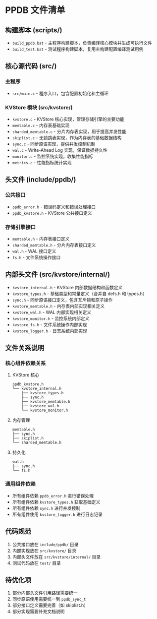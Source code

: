 # PPDB 文件清单

## 构建脚本 (scripts/)
- `build_ppdb.bat` - 主程序构建脚本，负责编译核心模块并生成可执行文件
- `build_test.bat` - 测试程序构建脚本，复用主构建配置编译测试用例

## 核心源代码 (src/)

### 主程序
- `src/main.c` - 程序入口，包含配置初始化和主循环

### KVStore 模块 (src/kvstore/)
- `kvstore.c` - KVStore 核心实现，管理存储引擎的主要功能
- `memtable.c` - 内存表基础实现
- `sharded_memtable.c` - 分片内存表实现，用于提高并发性能
- `skiplist.c` - 无锁跳表实现，作为内存表的基础数据结构
- `sync.c` - 同步原语实现，提供并发控制机制
- `wal.c` - Write-Ahead Log 实现，保证数据持久性
- `monitor.c` - 监控系统实现，收集性能指标
- `metrics.c` - 性能指标统计实现

## 头文件 (include/ppdb/)

### 公共接口
- `ppdb_error.h` - 错误码定义和错误处理接口
- `ppdb_kvstore.h` - KVStore 公共接口定义

### 存储引擎接口
- `memtable.h` - 内存表接口定义
- `sharded_memtable.h` - 分片内存表接口定义
- `wal.h` - WAL 接口定义
- `fs.h` - 文件系统操作接口

## 内部头文件 (src/kvstore/internal/)
- `kvstore_internal.h` - KVStore 内部数据结构和函数定义
- `kvstore_types.h` - 基础类型和常量定义（合并自 defs.h 和 types.h）
- `sync.h` - 同步原语接口定义，包含互斥锁和原子操作
- `kvstore_memtable.h` - 内存表内部实现相关定义
- `kvstore_wal.h` - WAL 内部实现相关定义
- `kvstore_monitor.h` - 监控系统内部定义
- `kvstore_fs.h` - 文件系统操作内部实现
- `kvstore_logger.h` - 日志系统内部实现

## 文件关系说明

### 核心组件依赖关系
1. KVStore 核心
   ```
   ppdb_kvstore.h
   └── kvstore_internal.h
       ├── kvstore_types.h
       ├── sync.h
       ├── kvstore_memtable.h
       ├── kvstore_wal.h
       └── kvstore_monitor.h
   ```

2. 内存管理
   ```
   memtable.h
   ├── sync.h
   ├── skiplist.h
   └── sharded_memtable.h
   ```

3. 持久化
   ```
   wal.h
   ├── sync.h
   └── fs.h
   ```

### 通用组件依赖
- 所有组件依赖 `ppdb_error.h` 进行错误处理
- 所有组件依赖 `kvstore_types.h` 获取基础定义
- 所有组件依赖 `sync.h` 进行并发控制
- 所有组件使用 `kvstore_logger.h` 进行日志记录

## 代码规范
1. 公共接口放在 `include/ppdb/` 目录
2. 内部实现放在 `src/kvstore/` 目录
3. 内部头文件放在 `src/kvstore/internal/` 目录
4. 测试代码放在 `test/` 目录

## 待优化项
1. 部分内部头文件引用路径需要统一
2. 同步原语使用需要统一到 `ppdb_sync_t`
3. 部分接口定义需要完善（如 skiplist.h）
4. 部分实现需要补充文档说明 